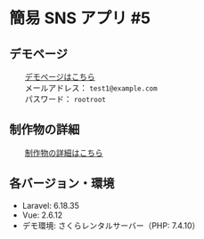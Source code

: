 # 簡易 SNS アプリ #5

## デモページ

&emsp;&emsp;[デモページはこちら](https://created-portfolio.com/sns/)<br>
&emsp;&emsp;メールアドレス： `test1@example.com`<br>
&emsp;&emsp;パスワード： `rootroot`

## 制作物の詳細

&emsp;&emsp;[制作物の詳細はこちら](https://created-portfolio.com/detail/sns.html)

## 各バージョン・環境

-   Laravel: 6.18.35
-   Vue: 2.6.12
-   デモ環境: さくらレンタルサーバー（PHP: 7.4.10）
